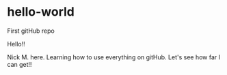 # hello-world
First gitHub repo

Hello!!

Nick M. here. Learning how to use everything on gitHub. Let's see how far I can get!!
